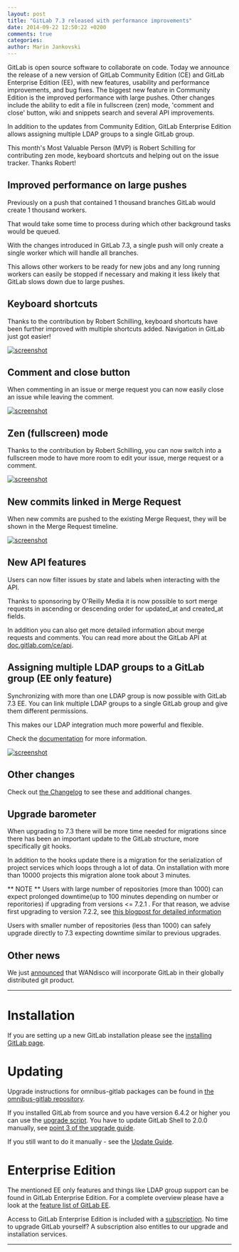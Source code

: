 ```yaml
---
layout: post
title: "GitLab 7.3 released with performance improvements"
date: 2014-09-22 12:50:22 +0200
comments: true
categories:
author: Marin Jankovski
---
```


GitLab is open source software to collaborate on code.
Today we announce the release of a new version of GitLab Community Edition (CE) and GitLab Enterprise Edition (EE), with new features, usability and performance improvements, and bug fixes.
The biggest new feature in Community Edition is the improved performance with large pushes.
Other changes include the ability to edit a file in fullscreen (zen) mode, 'comment and close' button, wiki and snippets search and several API improvements.

In addition to the updates from Community Edition, GitLab Enterprise Edition allows assigning multiple LDAP groups to a single GitLab group.

This month's Most Valuable Person (MVP) is Robert Schilling for contributing zen mode, keyboard shortcuts and helping out on the issue tracker.
Thanks Robert!

<!--more-->

## Improved performance on large pushes

Previously on a push that contained 1 thousand branches GitLab would create 1 thousand workers.

That would take some time to process during which other background tasks would be queued.

With the changes introduced in GitLab 7.3, a single push will only create a single worker which will handle all branches.

This allows other workers to be ready for new jobs and any long running workers can
easily be stopped if necessary and making it less likely that GitLab slows down due to large pushes.


## Keyboard shortcuts

Thanks to the contribution by Robert Schilling, keyboard shortcuts have been further improved with multiple shortcuts added. Navigation in GitLab just got easier!

[![screenshot](/images/7_3/keyboard.png)](/images/7_3/keyboard.png)


## Comment and close button

When commenting in an issue or merge request you can now easily close an issue while leaving the comment.

[![screenshot](/images/7_3/comment_and_close.gif)](/images/7_3/comment_and_close.png)

## Zen (fullscreen) mode

Thanks to the contribution by Robert Schilling, you can now switch into a fullscreen mode to have more room to edit your issue, merge request or a comment.

[![screenshot](/images/7_3/zen.gif)](/images/7_3/zen.gif)


## New commits linked in Merge Request

When new commits are pushed to the existing Merge Request, they will be shown in the Merge Request timeline.

[![screenshot](/images/7_3/linked_commits.png)](/images/7_3/linked_commits.png)

## New API features

Users can now filter issues by state and labels when interacting with the API.

Thanks to sponsoring by O'Reilly Media it is now possible to sort merge requests in ascending or descending order for updated_at and created_at fields.

In addition you can also get more detailed information about merge requests and comments.
You can read more about the GitLab API at [doc.gitlab.com/ce/api](http://doc.gitlab.com/ce/api/README.html).


## Assigning multiple LDAP groups to a GitLab group (EE only feature)

Synchronizing with more than one LDAP group is now possible with GitLab 7.3 EE.
You can link multiple LDAP groups to a single GitLab group and give them different permissions.

This makes our LDAP integration much more powerful and flexible.

Check the [documentation](http://doc.gitlab.com/ee/integration/ldap.html#synchronizing-with-more-than-one-ldap-group-gitlab-ee-7.3-and-newer) for more information.

[![screenshot](/images/7_3/multiple_ldap_groups.png)](/images/7_3/multiple_ldap_groups.png)

## Other changes

Check out [the Changelog](https://gitlab.com/gitlab-org/gitlab-ce/blob/7-3-stable/CHANGELOG) to see these and additional changes.

## Upgrade barometer

When upgrading to 7.3 there will be more time needed for migrations since there has been an important update to the GitLab structure, more specifically git hooks.

In addition to the hooks update there is a migration for the serialization of project services which loops through a lot of data. On installation with more than 10000 projects this migration alone took about 3 minutes.

** NOTE ** Users with large number of repositories (more than 1000) can expect prolonged downtime(up to 100 minutes depending on number or reporitories) if upgrading from versions <= 7.2.1 . For that reason, we advise
first upgrading to version 7.2.2, see [this blogpost for detailed information](https://about.gitlab.com/2014/09/19/gitlab-7-dot-2-2-security-release/#hooks-migration-script)

Users with smaller number of repositories (less than 1000) can safely upgrade directly to 7.3 expecting downtime similar to previous upgrades.

## Other news
We just [announced](https://about.gitlab.com/2014/09/22/wandisco-integrates-gitlab-enterprise-edition-in-their-git-multisite-offering/) that WANdisco will incorporate GitLab in their globally distributed git product.

- - -

# Installation

If you are setting up a new GitLab installation please see the [installing GitLab page](https://www.gitlab.com/installation/).

# Updating

Upgrade instructions for omnibus-gitlab packages can be found in [the omnibus-gitlab repository](https://gitlab.com/gitlab-org/omnibus-gitlab/blob/master/doc/update.md).

If you installed GitLab from source and you have version 6.4.2 or higher you can use the [upgrade script](https://gitlab.com/gitlab-org/gitlab-ce/blob/master/doc/update/upgrader.md).
You have to update GitLab Shell to 2.0.0 manually, see [point 3 of the upgrade guide](https://gitlab.com/gitlab-org/gitlab-ce/blob/master/doc/update/7.2-to-7.3.md#3-update-gitlab-shell).

If you still want to do it manually - see the [Update Guide](https://gitlab.com/gitlab-org/gitlab-ce/blob/master/doc/update/7.2-to-7.3.md).

# Enterprise Edition

The mentioned EE only features and things like LDAP group support can be found in GitLab Enterprise Edition.
For a complete overview please have a look at the [feature list of GitLab EE](http://www.gitlab.com/gitlab-ee/).

Access to GitLab Enterprise Edition is included with a [subscription](http://www.gitlab.com/subscription/).
No time to upgrade GitLab yourself?
A subscription also entitles to our upgrade and installation services.

- - -
